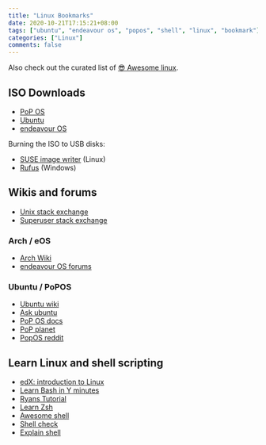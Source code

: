 ```yaml
---
title: "Linux Bookmarks"
date: 2020-10-21T17:15:21+08:00
tags: ["ubuntu", "endeavour os", "popos", "shell", "linux", "bookmark"]
categories: ["Linux"]
comments: false
---
```


Also check out the curated list of [😎 Awesome linux](https://github.com/aleksandar-todorovic/awesome-linux).

<!--more-->

## ISO Downloads

- [PoP OS](https://system76.com/pop)
- [Ubuntu](https://ubuntu.com/download)
- [endeavour OS](https://endeavouros.com/latest-release/)

Burning the ISO to USB disks:

- [SUSE image writer](https://software.opensuse.org/package/imagewriter) (Linux)
- [Rufus](https://rufus.ie/en_IE.html) (Windows)

## Wikis and forums

- [Unix stack exchange](https://unix.stackexchange.com/)
- [Superuser stack exchange](https://superuser.com)

### Arch / eOS

- [Arch Wiki](https://wiki.archlinux.org/)
- [endeavour OS forums](https://forum.endeavouros.com/)

### Ubuntu / PoPOS

- [Ubuntu wiki](https://wiki.ubuntu.com/)
- [Ask ubuntu](https://askubuntu.com/)
- [PoP OS docs](https://pop.system76.com/docs/)
- [PoP planet](https://pop-planet.info/)
- [PopOS reddit](https://www.reddit.com/r/pop_os/)

## Learn Linux and shell scripting

- [edX: introduction to Linux](https://www.edx.org/course/introduction-to-linux)
- [Learn Bash in Y minutes](https://learnxinyminutes.com/docs/bash/)
- [Ryans Tutorial](https://ryanstutorials.net/)
- [Learn Zsh](https://linuxconfig.org/learn-the-basics-of-the-zsh-shell)
- [Awesome shell](https://github.com/alebcay/awesome-shell)
- [Shell check](https://www.shellcheck.net/)
- [Explain shell](https://explainshell.com/)
